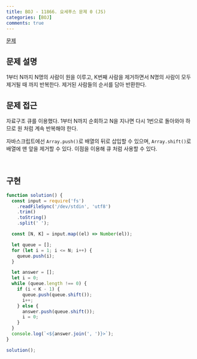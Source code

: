 ```yaml
---
title: BOJ - 11866. 요세푸스 문제 0 (JS)
categories: [BOJ]
comments: true
---
```


[문제](https://www.acmicpc.net/problem/11866)

## 문제 설명

1부터 N까지 N명의 사람이 원을 이루고, K번째 사람을 제거하면서 N명의 사람이 모두 제거될 때 까지 반복한다.
제거된 사람들의 순서를 담아 반환한다.

## 문제 접근

자료구조 큐를 이용했다.
1부터 N까지 순회하고 N을 지나면 다시 1번으로 돌아와야 하므로 원 처럼 계속 반복해야 한다.

자바스크립트에선 `Array.push()`로 배열의 뒤로 삽입할 수 있으며, `Array.shift()`로 배열에 맨 앞을 제거할 수 있다. 이점을 이용해 큐 처럼 사용할 수 있다.

<br>

## 구현

```js
function solution() {
  const input = require('fs')
    .readFileSync('/dev/stdin', 'utf8')
    .trim()
    .toString()
    .split(' ');

  const [N, K] = input.map((el) => Number(el));

  let queue = [];
  for (let i = 1; i <= N; i++) {
    queue.push(i);
  }

  let answer = [];
  let i = 0;
  while (queue.length !== 0) {
    if (i < K - 1) {
      queue.push(queue.shift());
      i++;
    } else {
      answer.push(queue.shift());
      i = 0;
    }
  }
  console.log(`<${answer.join(', ')}>`);
}

solution();
```
